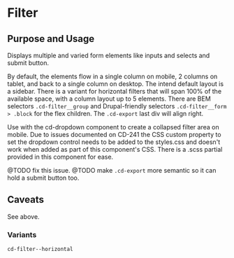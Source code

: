 # Filter

## Purpose and Usage
Displays multiple and varied form elements like inputs and selects and submit button.

By default, the elements flow in a single column on mobile, 2 columns on tablet, and back to a single column on desktop.
The intend default layout is a sidebar.
There is a variant for horizontal filters that will span 100% of the available space, with a column layout up to 5 
elements. 
There are BEM selectors `.cd-filter__group` and Drupal-friendly selectors `.cd-filter__form > .block` for the flex 
children.
The `.cd-export` last div will align right.

Use with the cd-dropdown component to create a collapsed filter area on mobile.
Due to issues documented on CD-241 the CSS custom property to set the dropdown control needs to be added to the
styles.css and doesn't work when added as part of this component's CSS.
There is a .scss partial provided in this component for ease.

@TODO fix this issue.
@TODO make `.cd-export` more semantic so it can hold a submit button too.

## Caveats

See above.

### Variants

```
cd-filter--horizontal

```
